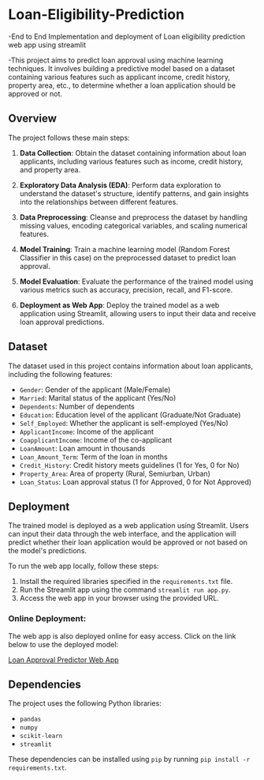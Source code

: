 # Loan-Eligibility-Prediction
-End to End Implementation and deployment of Loan eligibility prediction web app using streamlit

-This project aims to predict loan approval using machine learning techniques. It involves building a predictive model based on a dataset containing various features such as applicant income, credit history, property area, etc., to determine whether a loan application should be approved or not.

## Overview

The project follows these main steps:

1. **Data Collection**: Obtain the dataset containing information about loan applicants, including various features such as income, credit history, and property area.

2. **Exploratory Data Analysis (EDA)**: Perform data exploration to understand the dataset's structure, identify patterns, and gain insights into the relationships between different features.

3. **Data Preprocessing**: Cleanse and preprocess the dataset by handling missing values, encoding categorical variables, and scaling numerical features.

4. **Model Training**: Train a machine learning model (Random Forest Classifier in this case) on the preprocessed dataset to predict loan approval.

5. **Model Evaluation**: Evaluate the performance of the trained model using various metrics such as accuracy, precision, recall, and F1-score.

6. **Deployment as Web App**: Deploy the trained model as a web application using Streamlit, allowing users to input their data and receive loan approval predictions.

## Dataset

The dataset used in this project contains information about loan applicants, including the following features:

- `Gender`: Gender of the applicant (Male/Female)
- `Married`: Marital status of the applicant (Yes/No)
- `Dependents`: Number of dependents
- `Education`: Education level of the applicant (Graduate/Not Graduate)
- `Self_Employed`: Whether the applicant is self-employed (Yes/No)
- `ApplicantIncome`: Income of the applicant
- `CoapplicantIncome`: Income of the co-applicant
- `LoanAmount`: Loan amount in thousands
- `Loan_Amount_Term`: Term of the loan in months
- `Credit_History`: Credit history meets guidelines (1 for Yes, 0 for No)
- `Property_Area`: Area of property (Rural, Semiurban, Urban)
- `Loan_Status`: Loan approval status (1 for Approved, 0 for Not Approved)

## Deployment

The trained model is deployed as a web application using Streamlit. Users can input their data through the web interface, and the application will predict whether their loan application would be approved or not based on the model's predictions.

To run the web app locally, follow these steps:

1. Install the required libraries specified in the `requirements.txt` file.
2. Run the Streamlit app using the command `streamlit run app.py`.
3. Access the web app in your browser using the provided URL.

### Online Deployment:

The web app is also deployed online for easy access. Click on the link below to use the deployed model:

[Loan Approval Predictor Web App](<provide_link_here>)

## Dependencies

The project uses the following Python libraries:

- `pandas`
- `numpy`
- `scikit-learn`
- `streamlit`

These dependencies can be installed using `pip` by running `pip install -r requirements.txt`.